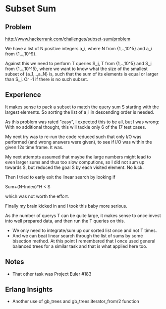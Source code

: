 # Subset Sum

## Problem
http://www.hackerrank.com/challenges/subset-sum/problem

We have a list of N positive integers a_i, where N from {1,..,10^5} and a_i from {1,..,10^9}.

Against this we need to perform T queries S_j, T from {1,..,10^5} and S_j from {1,..,10^15}, 
where we want to know what the size of the smallest subset of {a_1,..,a_N} is, such that
the sum of its elements is equal or larger than S_j. Or -1 if there is no such subset.

## Experience
It makes sense to pack a subset to match the query sum S starting with the largest elements.
So sorting the list of a_i in descending order is needed.

As this problem was rated "easy", I expected this to be all, but I was wrong: With no additional
thought, this will tackle only 6 of the 17 test cases.

My next try was to re-run the code reduced such that only I/O was performed (and wrong answers were
given), to see if I/O was within the given 12s time frame. It was.

My next attempts assumed that maybe the large numbers might lead to even larger sums and thus too
slow computions, so I did not sum up towards S, but reduced the goal S by each visited element.
No luck. 

Then I tried to early exit the linear search by looking if 

  Sum+(N-Index)*H < S
  
which was not worth the effort.

Finally my brain kicked in and I took this baby more serious.

As the number of querys T can be quite large, it makes sense to
once invest into well prepared data, and then run the T queries on this.

- We only need to integrate/sum up our sorted list once and not T times.
- And we can beat linear search through the list of sums by some bisection
  method. At this point I remembered that I once used general balanced trees
  for a similar task and that is what applied here too.

## Notes
- That other task was Project Euler #183

## Erlang Insights
- Another use of gb_trees and gb_trees:iterator_from/2 function 
